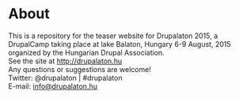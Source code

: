 # About

This is a repository for the teaser website for Drupalaton 2015, a DrupalCamp taking place at lake Balaton, Hungary 6-9 August, 2015 organized by the Hungarian Drupal Association.  
See the site at http://drupalaton.hu  
Any questions or suggestions are welcome!  
Twitter: @drupalaton | #drupalaton  
E-mail: info@drupalaton.hu